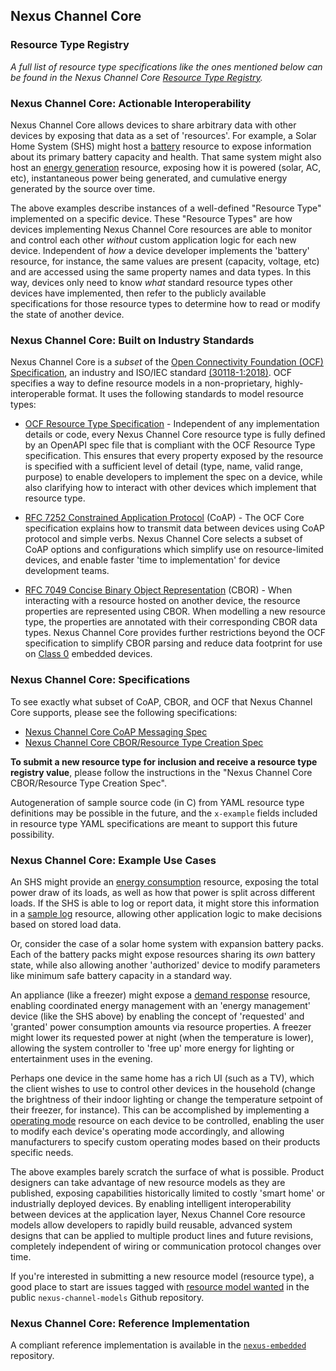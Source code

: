 
## Nexus Channel Core

### Resource Type Registry

*A full list of resource type specifications like the ones mentioned below
can be found in the Nexus Channel Core [Resource Type Registry](resource_type_registry.md).*

### Nexus Channel Core: Actionable Interoperability

Nexus Channel Core allows devices to share arbitrary data with other devices
by exposing that data as a set of 'resources'. For example, a Solar Home
System (SHS) might host a [battery](resource_types/core/101-battery/redoc_wrapper.md) resource to expose information
about its primary battery capacity and health. That same system might also host
an [energy generation](resource_types/core/energy/102-generation/redoc_wrapper.md) resource,
exposing how it is powered (solar, AC, etc), instantaneous power being generated,
and cumulative energy generated by the source over time.

The above examples describe instances of a well-defined "Resource
Type" implemented on a specific device. These "Resource Types" are how
devices implementing Nexus Channel Core resources are able to monitor and control
each other *without* custom application logic for each new device. Independent
of *how* a device developer implements the 'battery' resource, for instance,
the same values are present (capacity, voltage, etc) and are accessed using
the same property names and data types. In this way, devices only need to know
*what* standard resource types other devices have implemented, then refer to
the publicly available specifications for those resource types to determine how
to read or modify the state of another device.

### Nexus Channel Core: Built on Industry Standards

Nexus Channel Core is a *subset* of the [Open Connectivity Foundation (OCF) Specification](https://openconnectivity.org/specs/OCF_Core_Specification_v2.1.1.pdf), an industry and ISO/IEC standard [(30118-1:2018)](https://www.iso.org/standard/53238.html). OCF specifies a way to define resource models in
a non-proprietary, highly-interoperable format. It uses the following standards to model resource types:

* [OCF Resource Type Specification](https://openconnectivity.org/specs/OCF_Resource_Type_Specification_v2.1.2.pdf) -
    Independent of any implementation details or code, every Nexus Channel Core
    resource type is fully defined by an OpenAPI spec file that is compliant with
    the OCF Resource Type specification. This ensures that every property exposed
    by the resource is specified with a sufficient level of detail (type, name,
    valid range, purpose) to enable developers to implement the spec on a device,
    while also clarifying how to interact with other devices which implement
    that resource type.

* [RFC 7252 Constrained Application Protocol](https://coap.technology/) (CoAP) -
    The OCF Core specification explains how to transmit data between devices
    using CoAP protocol and simple verbs. Nexus Channel Core selects a subset
    of CoAP options and configurations which simplify use on resource-limited
    devices, and enable faster 'time to implementation' for device
    development teams.

* [RFC 7049 Concise Binary Object Representation](https://cbor.io/) (CBOR) - When
    interacting with a resource hosted on another device, the resource properties
    are represented using CBOR. When modelling a new resource type, the properties
    are annotated with their corresponding CBOR data types.
    Nexus Channel Core provides further restrictions beyond the OCF specification
    to simplify CBOR parsing and reduce data footprint for use on [Class 0](https://tools.ietf.org/html/rfc7228#section-3)
    embedded devices.

### Nexus Channel Core: Specifications

To see exactly what subset of CoAP, CBOR, and OCF that Nexus Channel Core
supports, please see the following specifications:

* [Nexus Channel Core CoAP Messaging Spec](coap_format_spec.md)
* [Nexus Channel Core CBOR/Resource Type Creation Spec](resource_type_spec.md)

**To submit a new resource type for inclusion and receive a resource type
registry value**, please follow the instructions in the "Nexus Channel Core
CBOR/Resource Type Creation Spec".

Autogeneration of sample source code (in C) from YAML resource type definitions
may be possible in the future, and the `x-example` fields included in resource
type YAML specifications are meant to support this future possibility.


### Nexus Channel Core: Example Use Cases

An SHS might provide an [energy consumption](resource_types/core/energy/103-consumption/redoc_wrapper.md)
resource, exposing the total power draw of its loads, as well as how that power
is split across different loads. If the SHS is able to log or report data,
it might store this information in a [sample log](resource_types/core/301-samplelog/redoc_wrapper.md) resource,
allowing other application logic to make decisions based on stored
load data.

Or, consider the case of a solar home system with expansion battery packs. Each
of the battery packs might expose resources sharing its *own* battery state, while
also allowing another 'authorized' device to modify parameters like minimum
safe battery capacity in a standard way.

An appliance (like a freezer) might expose a [demand response](resource_types/core/energy/201-drlc/redoc_wrapper.md)
resource, enabling coordinated energy management with an 'energy management'
device (like the SHS above) by enabling the concept of 'requested' and
'granted' power consumption amounts via resource properties. A freezer might
lower its requested power at night (when the temperature is lower), allowing
the system controller to 'free up' more energy for lighting or entertainment
uses in the evening.

Perhaps one device in the same home has a rich UI (such as a TV), which the
client wishes to use to control other devices in the household (change the
  brightness of their indoor lighting or change the temperature setpoint of
  their freezer, for instance).
This can be accomplished by implementing a [operating mode](resource_types/core/202-operatingmode/redoc_wrapper.md)
resource on each device to be controlled, enabling the user to modify each
device's operating mode accordingly, and allowing manufacturers to specify
custom operating modes based on their products specific needs.

The above examples barely scratch the surface of what is possible. Product
designers can take advantage of new resource models as they are published,
exposing capabilities historically limited to costly 'smart home' or industrially
deployed devices. By enabling intelligent interoperability between devices
at the application layer, Nexus Channel Core resource models allow developers to
rapidly build reusable, advanced system designs that can be applied to multiple
product lines and future revisions, completely independent of wiring or
communication protocol changes over time.

If you're interested in submitting a new resource model (resource type), a good place to start
are issues tagged with [resource model wanted](https://github.com/angaza/nexus-channel-models/labels/resource%20model%20wanted)
in the public `nexus-channel-models` Github repository.

### Nexus Channel Core: Reference Implementation

A compliant reference implementation is available in the [`nexus-embedded`](https://github.com/angaza/nexus-embedded)
repository.
